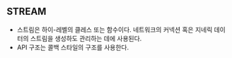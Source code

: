 **STREAM**
-

- 스트림은 하이-레벨의 클레스 또는 함수이다. 네트워크의 커넥션 혹은 지네릭 데이터의 스트림을 생성하도 관리하는 데에 사용된다.
- API 구조는 콜백 스타일의 구조를 사용한다.